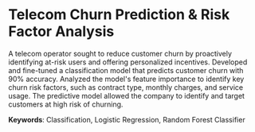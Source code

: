 # Telecom Churn Prediction & Risk Factor Analysis

A telecom operator sought to reduce customer churn by proactively identifying at-risk users and offering personalized incentives.
Developed and fine-tuned a classification model that predicts customer churn with 90% accuracy. Analyzed the model's feature importance to identify key churn risk factors, such as contract type, monthly charges, and service usage.
The predictive model allowed the company to identify and target customers at high risk of churning.

__Keywords__: Classification, Logistic Regression, Random Forest Classifier